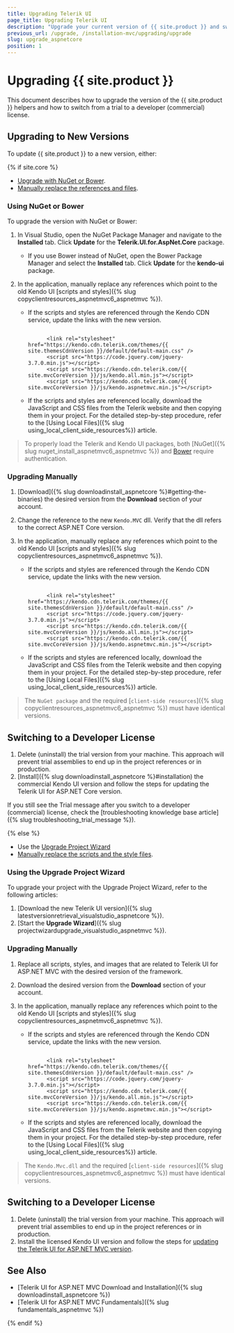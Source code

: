 ```yaml
---
title: Upgrading Telerik UI
page_title: Upgrading Telerik UI
description: "Upgrade your current version of {{ site.product }} and switch from a trial to a developer license."
previous_url: /upgrade, /installation-mvc/upgrading/upgrade
slug: upgrade_aspnetcore
position: 1
---
```


# Upgrading {{ site.product }}

This document describes how to upgrade the version of the {{ site.product }} helpers and how to switch from a trial to a developer (commercial) license.

## Upgrading to New Versions

To update {{ site.product }} to a new version, either:

{% if site.core %}

* [Upgrade with NuGet or Bower](#using-nuget-or-bower).
* [Manually replace the references and files](#upgrading-manually).

### Using NuGet or Bower

To upgrade the version with NuGet or Bower:

1. In Visual Studio, open the NuGet Package Manager and navigate to the **Installed** tab. Click **Update** for the **Telerik.UI.for.AspNet.Core** package.
   * If you use Bower instead of NuGet, open the Bower Package Manager and select the **Installed** tab. Click **Update** for the **kendo-ui** package.
1. In the application, manually replace any references which point to the old Kendo UI [scripts and styles]({% slug copyclientresources_aspnetmvc6_aspnetmvc %}).

   * If the scripts and styles are referenced through the Kendo CDN service, update the links with the new version.

      ```_Layout.cshtml
      
            <link rel="stylesheet" href="https://kendo.cdn.telerik.com/themes/{{ site.themesCdnVersion }}/default/default-main.css" />
            <script src="https://code.jquery.com/jquery-3.7.0.min.js"></script>
            <script src="https://kendo.cdn.telerik.com/{{ site.mvcCoreVersion }}/js/kendo.all.min.js"></script>
            <script src="https://kendo.cdn.telerik.com/{{ site.mvcCoreVersion }}/js/kendo.aspnetmvc.min.js"></script>

      ```

   * If the scripts and styles are referenced locally, download the JavaScript and CSS files from the Telerik website and then copying them in your project. For the detailed step-by-step procedure, refer to the [Using Local Files]({% slug using_local_client_side_resources%}) article.


> To properly load the Telerik and Kendo UI packages, both [NuGet]({% slug nuget_install_aspnetmvc6_aspnetmvc %}) and [Bower](https://docs.telerik.com/kendo-ui/intro/installation/bower-install#kendo-ui-professional) require authentication.

### Upgrading Manually

1. [Download]({% slug downloadinstall_aspnetcore %}#getting-the-binaries) the desired version from the **Download** section of your account.
1. Change the reference to the new `Kendo.MVC` dll. Verify that the dll refers to the correct ASP.NET Core version.
1. In the application, manually replace any references which point to the old Kendo UI [scripts and styles]({% slug copyclientresources_aspnetmvc6_aspnetmvc %}).

   * If the scripts and styles are referenced through the Kendo CDN service, update the links with the new version.

      ```_Layout.cshtml
      
            <link rel="stylesheet" href="https://kendo.cdn.telerik.com/themes/{{ site.themesCdnVersion }}/default/default-main.css" />
            <script src="https://code.jquery.com/jquery-3.7.0.min.js"></script>
            <script src="https://kendo.cdn.telerik.com/{{ site.mvcCoreVersion }}/js/kendo.all.min.js"></script>
            <script src="https://kendo.cdn.telerik.com/{{ site.mvcCoreVersion }}/js/kendo.aspnetmvc.min.js"></script>

      ```

   * If the scripts and styles are referenced locally, download the JavaScript and CSS files from the Telerik website and then copying them in your project. For the detailed step-by-step procedure, refer to the [Using Local Files]({% slug using_local_client_side_resources%}) article.

> The `NuGet package` and the required [`client-side resources`]({% slug copyclientresources_aspnetmvc6_aspnetmvc %}) must have identical versions.

## Switching to a Developer License

1. Delete (uninstall) the trial version from your machine. This approach will prevent trial assemblies to end up in the project references or in production.
1. [Install]({% slug downloadinstall_aspnetcore %}#installation) the commercial Kendo UI version and follow the steps for updating the Telerik UI for ASP.NET Core version.

If you still see the Trial message after you switch to a developer (commercial) license, check the [troubleshooting knowledge base article]({% slug troubleshooting_trial_message %}).

{% else %}

* Use the [Upgrade Project Wizard](#using-the-upgrade-project-wizard)
* [Manually replace the scripts and the style files](#upgrading-manually).

### Using the Upgrade Project Wizard

To upgrade your project with the Upgrade Project Wizard, refer to the following articles:

1. [Download the new Telerik UI version]({% slug latestversionretrieval_visualstudio_aspnetcore %}).
1. [Start the **Upgrade Wizard**]({% slug projectwizardupgrade_visualstudio_aspnetmvc %}).

### Upgrading Manually

1. Replace all scripts, styles, and images that are related to Telerik UI for ASP.NET MVC with the desired version of the framework.
1. Download the desired version from the **Download** section of your account.
1. In the application, manually replace any references which point to the old Kendo UI [scripts and styles]({% slug copyclientresources_aspnetmvc6_aspnetmvc %}).

   * If the scripts and styles are referenced through the Kendo CDN service, update the links with the new version.

      ```_Layout.cshtml
      
            <link rel="stylesheet" href="https://kendo.cdn.telerik.com/themes/{{ site.themesCdnVersion }}/default/default-main.css" />
            <script src="https://code.jquery.com/jquery-3.7.0.min.js"></script>
            <script src="https://kendo.cdn.telerik.com/{{ site.mvcCoreVersion }}/js/kendo.all.min.js"></script>
            <script src="https://kendo.cdn.telerik.com/{{ site.mvcCoreVersion }}/js/kendo.aspnetmvc.min.js"></script>

      ```

   * If the scripts and styles are referenced locally, download the JavaScript and CSS files from the Telerik website and then copying them in your project. For the detailed step-by-step procedure, refer to the [Using Local Files]({% slug using_local_client_side_resources%}) article.

> The `Kendo.Mvc.dll` and the required [`client-side resources`]({% slug copyclientresources_aspnetmvc6_aspnetmvc %}) must have identical versions.

## Switching to a Developer License

1. Delete (uninstall) the trial version from your machine. This approach will prevent trial assemblies to end up in the project references or in production.
1. Install the licensed Kendo UI version and follow the steps for [updating the Telerik UI for ASP.NET MVC version](#upgrading-to-new-versions).

## See Also

* [Telerik UI for ASP.NET MVC Download and Installation]({% slug downloadinstall_aspnetcore %})
* [Telerik UI for ASP.NET MVC Fundamentals]({% slug fundamentals_aspnetmvc %})

{% endif %}
